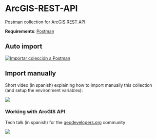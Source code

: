 # ArcGIS-REST-API
[Postman](https://chrome.google.com/webstore/detail/postman/fhbjgbiflinjbdggehcddcbncdddomop/related?hl=en) collection for [ArcGIS REST API ](http://resources.arcgis.com/en/help/arcgis-rest-api/index.html#//02r300000054000000)

**Requirements**: [Postman](https://chrome.google.com/webstore/detail/postman/fhbjgbiflinjbdggehcddcbncdddomop/related?hl=en)

## Auto import
[![Importar colección a Postman](https://run.pstmn.io/button.svg)](https://www.getpostman.com/collections/a5209ab41b8cae254074)

## Import manually
Short video (in spanish) explaining how to import manually this collection (and setup the environment variables):

[<img src="https://i.ytimg.com/vi/jQdFKC2LcSA/hqdefault.jpg">](https://www.youtube.com/watch?v=jQdFKC2LcSA&feature=youtu.be)

### Working with ArcGIS API
Tech talk (in spanish) for the [geodevelopers.org](geodevelopers.org) community

[<img src="https://i.ytimg.com/vi/ov9orEizbhQ/hqdefault.jpg">](https://www.youtube.com/watch?v=ov9orEizbhQ)

